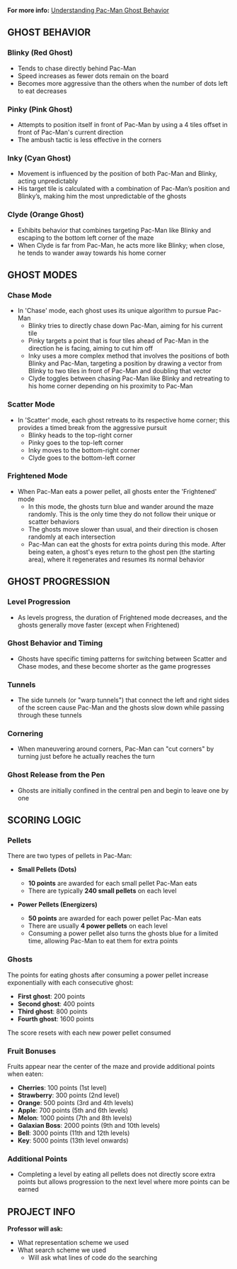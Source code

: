 **For more info:** [Understanding Pac-Man Ghost Behavior](https://gameinternals.com/understanding-pac-man-ghost-behavior)

## GHOST BEHAVIOR

### Blinky (Red Ghost)
- Tends to chase directly behind Pac-Man
- Speed increases as fewer dots remain on the board
- Becomes more aggressive than the others when the number of dots left to eat decreases

### Pinky (Pink Ghost)
- Attempts to position itself in front of Pac-Man by using a 4 tiles offset in front of Pac-Man's current direction
- The ambush tactic is less effective in the corners

### Inky (Cyan Ghost)
- Movement is influenced by the position of both Pac-Man and Blinky, acting unpredictably
- His target tile is calculated with a combination of Pac-Man’s position and Blinky’s, making him the most unpredictable of the ghosts

### Clyde (Orange Ghost)
- Exhibits behavior that combines targeting Pac-Man like Blinky and escaping to the bottom left corner of the maze
- When Clyde is far from Pac-Man, he acts more like Blinky; when close, he tends to wander away towards his home corner

## GHOST MODES

### Chase Mode
- In 'Chase' mode, each ghost uses its unique algorithm to pursue Pac-Man
  - Blinky tries to directly chase down Pac-Man, aiming for his current tile
  - Pinky targets a point that is four tiles ahead of Pac-Man in the direction he is facing, aiming to cut him off
  - Inky uses a more complex method that involves the positions of both Blinky and Pac-Man, targeting a position by drawing a vector from Blinky to two tiles in front of Pac-Man and doubling that vector
  - Clyde toggles between chasing Pac-Man like Blinky and retreating to his home corner depending on his proximity to Pac-Man

### Scatter Mode
- In 'Scatter' mode, each ghost retreats to its respective home corner; this provides a timed break from the aggressive pursuit
  - Blinky heads to the top-right corner
  - Pinky goes to the top-left corner
  - Inky moves to the bottom-right corner
  - Clyde goes to the bottom-left corner

### Frightened Mode
- When Pac-Man eats a power pellet, all ghosts enter the 'Frightened' mode
  - In this mode, the ghosts turn blue and wander around the maze randomly. This is the only time they do not follow their unique or scatter behaviors
  - The ghosts move slower than usual, and their direction is chosen randomly at each intersection
  - Pac-Man can eat the ghosts for extra points during this mode. After being eaten, a ghost's eyes return to the ghost pen (the starting area), where it regenerates and resumes its normal behavior

## GHOST PROGRESSION

### Level Progression
- As levels progress, the duration of Frightened mode decreases, and the ghosts generally move faster (except when Frightened)

### Ghost Behavior and Timing
- Ghosts have specific timing patterns for switching between Scatter and Chase modes, and these become shorter as the game progresses

### Tunnels
- The side tunnels (or "warp tunnels") that connect the left and right sides of the screen cause Pac-Man and the ghosts slow down while passing through these tunnels

### Cornering
- When maneuvering around corners, Pac-Man can "cut corners" by turning just before he actually reaches the turn

### Ghost Release from the Pen
- Ghosts are initially confined in the central pen and begin to leave one by one

## SCORING LOGIC

### Pellets
There are two types of pellets in Pac-Man:

- **Small Pellets (Dots)**
  - **10 points** are awarded for each small pellet Pac-Man eats
  - There are typically **240 small pellets** on each level

- **Power Pellets (Energizers)**
  - **50 points** are awarded for each power pellet Pac-Man eats
  - There are usually **4 power pellets** on each level
  - Consuming a power pellet also turns the ghosts blue for a limited time, allowing Pac-Man to eat them for extra points

### Ghosts
The points for eating ghosts after consuming a power pellet increase exponentially with each consecutive ghost:

- **First ghost**: 200 points
- **Second ghost**: 400 points
- **Third ghost**: 800 points
- **Fourth ghost**: 1600 points

The score resets with each new power pellet consumed

### Fruit Bonuses
Fruits appear near the center of the maze and provide additional points when eaten:

- **Cherries**: 100 points (1st level)
- **Strawberry**: 300 points (2nd level)
- **Orange**: 500 points (3rd and 4th levels)
- **Apple**: 700 points (5th and 6th levels)
- **Melon**: 1000 points (7th and 8th levels)
- **Galaxian Boss**: 2000 points (9th and 10th levels)
- **Bell**: 3000 points (11th and 12th levels)
- **Key**: 5000 points (13th level onwards)

### Additional Points
- Completing a level by eating all pellets does not directly score extra points but allows progression to the next level where more points can be earned

## PROJECT INFO

**Professor will ask:**
- What representation scheme we used
- What search scheme we used
    - Will ask what lines of code do the searching
